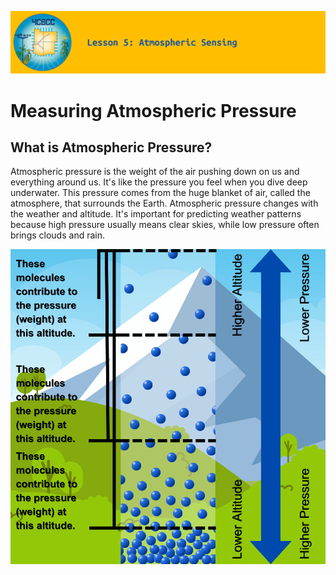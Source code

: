 ![header-lesson-05](assets/header-lesson-05.png)

# Measuring Atmospheric Pressure

## What is Atmospheric Pressure?

Atmospheric pressure is the weight of the air pushing down on us and everything around us. It's like the pressure you feel when you dive deep underwater. This pressure comes from the huge blanket of air, called the atmosphere, that surrounds the Earth. Atmospheric pressure changes with the weather and altitude. It's important for predicting weather patterns because high pressure usually means clear skies, while low pressure often brings clouds and rain.

![pressure-diagram](assets/pressure-diagram.png)

